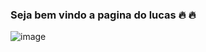 ### Seja bem vindo a pagina do lucas 🔥 🔥
![image](https://user-images.githubusercontent.com/132673987/236483850-5736e01b-1f12-4694-ad8a-4f9423e12486.png)

